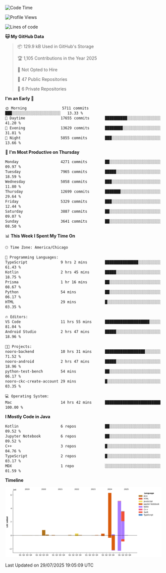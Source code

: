 <!--START_SECTION:waka-->
![Code Time](http://img.shields.io/badge/Code%20Time-1%2C383%20hrs%2019%20mins-blue)

![Profile Views](http://img.shields.io/badge/Profile%20Views-0-blue)

![Lines of code](https://img.shields.io/badge/From%20Hello%20World%20I%27ve%20Written-16.7%20million%20lines%20of%20code-blue)

**🐱 My GitHub Data** 

> 📦 129.9 kB Used in GitHub's Storage 
 > 
> 🏆 1,105 Contributions in the Year 2025
 > 
> 🚫 Not Opted to Hire
 > 
> 📜 47 Public Repositories 
 > 
> 🔑 6 Private Repositories 
 > 
**I'm an Early 🐤** 

```text
🌞 Morning                5711 commits        ███░░░░░░░░░░░░░░░░░░░░░░   13.33 % 
🌆 Daytime                17655 commits       ██████████░░░░░░░░░░░░░░░   41.20 % 
🌃 Evening                13629 commits       ████████░░░░░░░░░░░░░░░░░   31.81 % 
🌙 Night                  5855 commits        ███░░░░░░░░░░░░░░░░░░░░░░   13.66 % 
```
📅 **I'm Most Productive on Thursday** 

```text
Monday                   4271 commits        ██░░░░░░░░░░░░░░░░░░░░░░░   09.97 % 
Tuesday                  7965 commits        █████░░░░░░░░░░░░░░░░░░░░   18.59 % 
Wednesday                5058 commits        ███░░░░░░░░░░░░░░░░░░░░░░   11.80 % 
Thursday                 12699 commits       ███████░░░░░░░░░░░░░░░░░░   29.64 % 
Friday                   5329 commits        ███░░░░░░░░░░░░░░░░░░░░░░   12.44 % 
Saturday                 3887 commits        ██░░░░░░░░░░░░░░░░░░░░░░░   09.07 % 
Sunday                   3641 commits        ██░░░░░░░░░░░░░░░░░░░░░░░   08.50 % 
```


📊 **This Week I Spent My Time On** 

```text
🕑︎ Time Zone: America/Chicago

💬 Programming Languages: 
TypeScript               9 hrs 2 mins        ███████████████░░░░░░░░░░   61.43 % 
Kotlin                   2 hrs 45 mins       █████░░░░░░░░░░░░░░░░░░░░   18.75 % 
Prisma                   1 hr 16 mins        ██░░░░░░░░░░░░░░░░░░░░░░░   08.67 % 
Python                   54 mins             ██░░░░░░░░░░░░░░░░░░░░░░░   06.17 % 
HTML                     29 mins             █░░░░░░░░░░░░░░░░░░░░░░░░   03.35 % 

🔥 Editors: 
VS Code                  11 hrs 55 mins      ████████████████████░░░░░   81.04 % 
Android Studio           2 hrs 47 mins       █████░░░░░░░░░░░░░░░░░░░░   18.96 % 

🐱‍💻 Projects: 
nooro-backend            10 hrs 31 mins      ██████████████████░░░░░░░   71.52 % 
nooro-android            2 hrs 47 mins       █████░░░░░░░░░░░░░░░░░░░░   18.96 % 
python-test-bench        54 mins             ██░░░░░░░░░░░░░░░░░░░░░░░   06.17 % 
nooro-ckc-create-account 29 mins             █░░░░░░░░░░░░░░░░░░░░░░░░   03.35 % 

💻 Operating System: 
Mac                      14 hrs 42 mins      █████████████████████████   100.00 % 
```

**I Mostly Code in Java** 

```text
Kotlin                   6 repos             ██░░░░░░░░░░░░░░░░░░░░░░░   09.52 % 
Jupyter Notebook         6 repos             ██░░░░░░░░░░░░░░░░░░░░░░░   09.52 % 
C++                      3 repos             █░░░░░░░░░░░░░░░░░░░░░░░░   04.76 % 
TypeScript               2 repos             █░░░░░░░░░░░░░░░░░░░░░░░░   03.17 % 
MDX                      1 repo              ░░░░░░░░░░░░░░░░░░░░░░░░░   01.59 % 
```



**Timeline**

![Lines of Code chart](https://raw.githubusercontent.com/phanijsp/phanijsp/main/assets/bar_graph.png)


 Last Updated on 29/07/2025 19:05:09 UTC
<!--END_SECTION:waka-->
